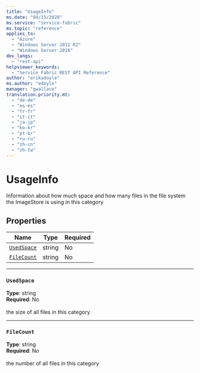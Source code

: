 ```yaml
---
title: "UsageInfo"
ms.date: "04/15/2020"
ms.service: "service-fabric"
ms.topic: "reference"
applies_to: 
  - "Azure"
  - "Windows Server 2012 R2"
  - "Windows Server 2016"
dev_langs: 
  - "rest-api"
helpviewer_keywords: 
  - "Service Fabric REST API Reference"
author: "erikadoyle"
ms.author: "edoyle"
manager: "gwallace"
translation.priority.mt: 
  - "de-de"
  - "es-es"
  - "fr-fr"
  - "it-it"
  - "ja-jp"
  - "ko-kr"
  - "pt-br"
  - "ru-ru"
  - "zh-cn"
  - "zh-tw"
---
```

# UsageInfo

Information about how much space and how many files in the file system the ImageStore is using in this category

## Properties
| Name | Type | Required |
| --- | --- | --- |
| [`UsedSpace`](#usedspace) | string | No |
| [`FileCount`](#filecount) | string | No |

____
### `UsedSpace`
__Type__: string <br/>
__Required__: No<br/>
<br/>
the size of all files in this category

____
### `FileCount`
__Type__: string <br/>
__Required__: No<br/>
<br/>
the number of all files in this category
